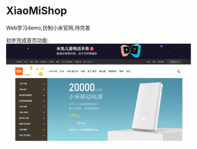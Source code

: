 # XiaoMiShop
Web学习demo,仿制小米官网,待完善

初步完成首页功能:
![首页.jpg](https://github.com/kangjunfeng/XiaoMiShop/blob/master/images/indexImage.png)
